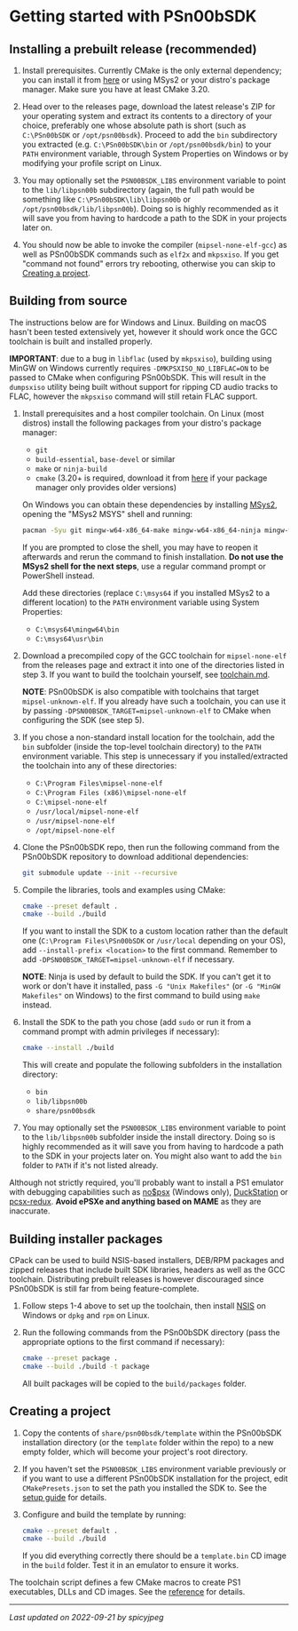
# Getting started with PSn00bSDK

## Installing a prebuilt release (recommended)

1. Install prerequisites. Currently CMake is the only external dependency; you
   can install it from [here](https://cmake.org/download) or using MSys2 or
   your distro's package manager. Make sure you have at least CMake 3.20.

2. Head over to the releases page, download the latest release's ZIP for your
   operating system and extract its contents to a directory of your choice,
   preferably one whose absolute path is short (such as `C:\PSn00bSDK` or
   `/opt/psn00bsdk`). Proceed to add the `bin` subdirectory you extracted (e.g.
   `C:\PSn00bSDK\bin` or `/opt/psn00bsdk/bin`) to your `PATH` environment
   variable, through System Properties on Windows or by modifying your profile
   script on Linux.

3. You may optionally set the `PSN00BSDK_LIBS` environment variable to point to
   the `lib/libpsn00b` subdirectory (again, the full path would be something
   like `C:\PSn00bSDK\lib\libpsn00b` or `/opt/psn00bsdk/lib/libpsn00b`). Doing
   so is highly recommended as it will save you from having to hardcode a path
   to the SDK in your projects later on.

4. You should now be able to invoke the compiler (`mipsel-none-elf-gcc`) as
   well as PSn00bSDK commands such as `elf2x` and `mkpsxiso`. If you get
   "command not found" errors try rebooting, otherwise you can skip to
   [Creating a project](#creating-a-project).

## Building from source

The instructions below are for Windows and Linux. Building on macOS hasn't been
tested extensively yet, however it should work once the GCC toolchain is built
and installed properly.

**IMPORTANT**: due to a bug in `libflac` (used by `mkpsxiso`), building using
MinGW on Windows currently requires `-DMKPSXISO_NO_LIBFLAC=ON` to be passed to
CMake when configuring PSn00bSDK. This will result in the `dumpsxiso` utility
being built without support for ripping CD audio tracks to FLAC, however the
`mkpsxiso` command will still retain FLAC support.

1. Install prerequisites and a host compiler toolchain. On Linux (most distros)
   install the following packages from your distro's package manager:

   - `git`
   - `build-essential`, `base-devel` or similar
   - `make` or `ninja-build`
   - `cmake` (3.20+ is required, download it from
     [here](https://cmake.org/download) if your package manager only provides
     older versions)

   On Windows you can obtain these dependencies by installing
   [MSys2](https://www.msys2.org), opening the "MSys2 MSYS" shell and running:

   ```bash
   pacman -Syu git mingw-w64-x86_64-make mingw-w64-x86_64-ninja mingw-w64-x86_64-cmake mingw-w64-x86_64-gcc
   ```

   If you are prompted to close the shell, you may have to reopen it afterwards
   and rerun the command to finish installation.
   **Do not use the MSys2 shell for the next steps**, use a regular command
   prompt or PowerShell instead.

   Add these directories (replace `C:\msys64` if you installed MSys2 to a
   different location) to the `PATH` environment variable using System
   Properties:

   - `C:\msys64\mingw64\bin`
   - `C:\msys64\usr\bin`

2. Download a precompiled copy of the GCC toolchain for `mipsel-none-elf` from
   the releases page and extract it into one of the directories listed in
   step 3. If you want to build the toolchain yourself, see
   [toolchain.md](toolchain.md).

   **NOTE**: PSn00bSDK is also compatible with toolchains that target
   `mipsel-unknown-elf`. If you already have such a toolchain, you can use it
   by passing `-DPSN00BSDK_TARGET=mipsel-unknown-elf` to CMake when configuring
   the SDK (see step 5).

3. If you chose a non-standard install location for the toolchain, add the
   `bin` subfolder (inside the top-level toolchain directory) to the `PATH`
   environment variable. This step is unnecessary if you installed/extracted
   the toolchain into any of these directories:

   - `C:\Program Files\mipsel-none-elf`
   - `C:\Program Files (x86)\mipsel-none-elf`
   - `C:\mipsel-none-elf`
   - `/usr/local/mipsel-none-elf`
   - `/usr/mipsel-none-elf`
   - `/opt/mipsel-none-elf`

4. Clone the PSn00bSDK repo, then run the following command from the PSn00bSDK
   repository to download additional dependencies:

   ```bash
   git submodule update --init --recursive
   ```

5. Compile the libraries, tools and examples using CMake:

   ```bash
   cmake --preset default .
   cmake --build ./build
   ```

   If you want to install the SDK to a custom location rather than the default
   one (`C:\Program Files\PSn00bSDK` or `/usr/local` depending on your OS), add
   `--install-prefix <location>` to the first command. Remember to add
   `-DPSN00BSDK_TARGET=mipsel-unknown-elf` if necessary.

   **NOTE**: Ninja is used by default to build the SDK. If you can't get it to
   work or don't have it installed, pass `-G "Unix Makefiles"` (or
   `-G "MinGW Makefiles"` on Windows) to the first command to build using
   `make` instead.

6. Install the SDK to the path you chose (add `sudo` or run it from a command
   prompt with admin privileges if necessary):

   ```bash
   cmake --install ./build
   ```

   This will create and populate the following subfolders in the installation
   directory:

   - `bin`
   - `lib/libpsn00b`
   - `share/psn00bsdk`

7. You may optionally set the `PSN00BSDK_LIBS` environment variable to point to
   the `lib/libpsn00b` subfolder inside the install directory. Doing so is
   highly recommended as it will save you from having to hardcode a path to the
   SDK in your projects later on. You might also want to add the `bin` folder
   to `PATH` if it's not listed already.

Although not strictly required, you'll probably want to install a PS1 emulator
with debugging capabilities such as [no$psx](https://problemkaputt.de/psx.htm)
(Windows only), [DuckStation](https://github.com/stenzek/duckstation) or
[pcsx-redux](https://github.com/grumpycoders/pcsx-redux).
**Avoid ePSXe and anything based on MAME** as they are inaccurate.

## Building installer packages

CPack can be used to build NSIS-based installers, DEB/RPM packages and zipped
releases that include built SDK libraries, headers as well as the GCC toolchain.
Distributing prebuilt releases is however discouraged since PSn00bSDK is still
far from being feature-complete.

1. Follow steps 1-4 above to set up the toolchain, then install
   [NSIS](https://nsis.sourceforge.io/Download) on Windows or `dpkg` and `rpm`
   on Linux.

2. Run the following commands from the PSn00bSDK directory (pass the
   appropriate options to the first command if necessary):

   ```bash
   cmake --preset package .
   cmake --build ./build -t package
   ```

   All built packages will be copied to the `build/packages` folder.

## Creating a project

1. Copy the contents of `share/psn00bsdk/template` within the PSn00bSDK
   installation directory (or the `template` folder within the repo) to a new
   empty folder, which will become your project's root directory.

2. If you haven't set the `PSN00BSDK_LIBS` environment variable previously or
   if you want to use a different PSn00bSDK installation for the project, edit
   `CMakePresets.json` to set the path you installed the SDK to. See the
   [setup guide](cmake_reference.md#setup) for details.

3. Configure and build the template by running:

   ```bash
   cmake --preset default .
   cmake --build ./build
   ```

   If you did everything correctly there should be a `template.bin` CD image in
   the `build` folder. Test it in an emulator to ensure it works.

The toolchain script defines a few CMake macros to create PS1 executables, DLLs
and CD images. See the [reference](cmake_reference.md) for details.

-----------------------------------------
_Last updated on 2022-09-21 by spicyjpeg_
